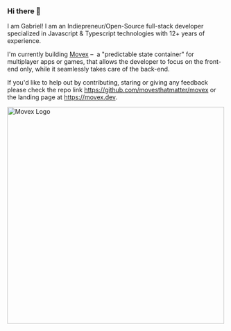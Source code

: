 ### Hi there 👋

I am Gabriel! I am an Indiepreneur/Open-Source full-stack developer specialized in Javascript & Typescript technologies with 12+ years of experience.

I'm currently building [Movex](https://github.com/movesthatmatter/movex) –  a "predictable state container" for multiplayer apps or games, that allows the developer to focus on the front-end only, while it seamlessly takes care of the back-end.

If you'd like to help out by contributing, staring or giving any feedback please check the repo link https://github.com/movesthatmatter/movex or the landing page at https://movex.dev.

<a href="https://github.com/movesthatmatter/movex">
  <picture width="500">
    <source media="(prefers-color-scheme: dark)" srcset="https://user-images.githubusercontent.com/2099521/242976583-54e2af34-47d1-4152-8d11-ee79c73e2439.png" width="500">
    <img alt="Movex Logo" src="https://user-images.githubusercontent.com/2099521/242975504-a6faa334-a6b3-44b4-bf40-6ffcd27d9c08.png" width="500">
  </picture>
</a>

  
<!--

**GabrielCTroia/gabrielctroia** is a ✨ _special_ ✨ repository because its `README.md` (this file) appears on your GitHub profile.

Here are some ideas to get you started:

- 🔭 I’m currently working on ...
- 🌱 I’m currently learning ...
- 👯 I’m looking to collaborate on ...
- 🤔 I’m looking for help with ...
- 💬 Ask me about ...
- 📫 How to reach me: ...
- 😄 Pronouns: ...
- ⚡ Fun fact: ...
-->
